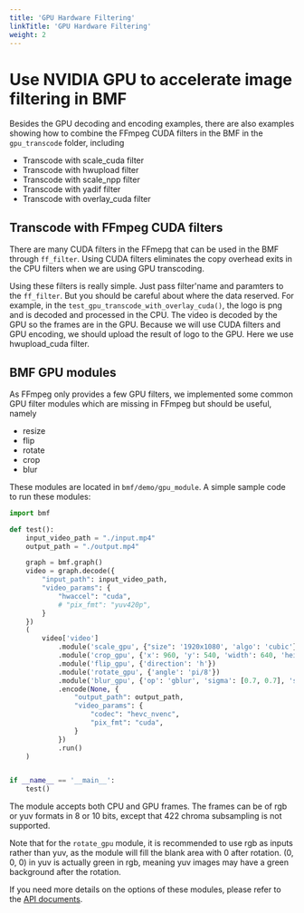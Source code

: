 ```yaml
---
title: 'GPU Hardware Filtering'
linkTitle: 'GPU Hardware Filtering'
weight: 2
---
```


# Use NVIDIA GPU to accelerate image filtering in BMF

Besides the GPU decoding and encoding examples, there are also examples showing how to combine the FFmpeg CUDA filters in the BMF in the `gpu_transcode` folder, including
- Transcode with scale_cuda filter
- Transcode with hwupload filter
- Transcode with scale_npp filter
- Transcode with yadif filter
- Transcode with overlay_cuda filter

## Transcode with FFmpeg CUDA filters

There are many CUDA filters in the FFmepg that can be used in the BMF through `ff_filter`. Using CUDA filters eliminates the copy overhead exits in the CPU filters when we are using GPU transcoding.

Using these filters is really simple. Just pass filter'name and paramters to the `ff_filter`. But you should be careful about where the data reserved. For example, in the `test_gpu_transcode_with_overlay_cuda()`, the logo is png and is decoded and processed in the CPU. The video is decoded by the GPU so the frames are in the GPU. Because we will use CUDA filters and GPU encoding, we should upload the result of logo to the GPU. Here we use hwupload_cuda filter.

## BMF GPU modules
As FFmpeg only provides a few GPU filters, we implemented some common GPU filter modules which are missing in FFmpeg but should be useful, namely
- resize
- flip
- rotate
- crop
- blur

These modules are located in `bmf/demo/gpu_module`. A simple sample code to run these modules:

```Python
import bmf

def test():
    input_video_path = "./input.mp4"
    output_path = "./output.mp4"

    graph = bmf.graph()
    video = graph.decode({
        "input_path": input_video_path,
        "video_params": {
            "hwaccel": "cuda",
            # "pix_fmt": "yuv420p",
        }
    })
    (
        video['video']
            .module('scale_gpu', {"size": '1920x1080', 'algo': 'cubic'})
            .module('crop_gpu', {'x': 960, 'y': 540, 'width': 640, 'height': 480})
            .module('flip_gpu', {'direction': 'h'})
            .module('rotate_gpu', {'angle': 'pi/8'})
            .module('blur_gpu', {'op': 'gblur', 'sigma': [0.7, 0.7], 'size': [5, 5]})
            .encode(None, {
                "output_path": output_path,
                "video_params": {
                    "codec": "hevc_nvenc",
                    "pix_fmt": "cuda",
                }
            })
            .run()
    )


if __name__ == '__main__':
    test()
```

The module accepts both CPU and GPU frames. The frames can be of rgb or yuv formats in 8 or 10 bits, except that 422 chroma subsampling is not supported.

Note that for the `rotate_gpu` module, it is recommended to use rgb as inputs rather than yuv, as the module will fill the blank area with 0 after rotation. (0, 0, 0) in yuv is actually green in rgb, meaning yuv images may have a green background after the rotation.

If you need more details on the options of these modules, please refer to the [API documents](http://babitmf.github.io/docs/bmf/api/filter_module/).